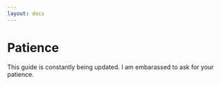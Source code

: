 ```yaml
---
layout: docs
---
```



# Patience

This guide is constantly being updated. I am embarassed to ask for your patience.